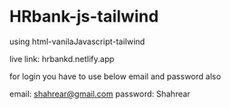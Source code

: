 # HRbank-js-tailwind
using html-vanilaJavascript-tailwind

live link: hrbankd.netlify.app

for login you have to use below email and password also

email: shahrear@gmail.com
password: Shahrear
